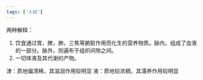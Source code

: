 ```yaml
---
tags: ['人纪']
---
```


两种解释：
1. 饮食通过胃，脾，肺，三焦等腑脏作用而化生的营养物质。脉内，组成了血液的一部分。脉外，则遍布于组织间隙之间。
2. 一切体液及其代谢的产物。

津：质地偏清稀，其滋润作用较明显
液：质地较浓稠，其濡养作用较明显 



